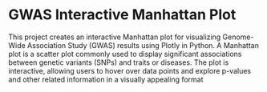 # GWAS Interactive Manhattan Plot 

This project creates an interactive Manhattan plot for visualizing Genome-Wide Association Study (GWAS) results using Plotly in Python. A Manhattan plot is a scatter plot commonly used to display significant associations between genetic variants (SNPs) and traits or diseases. The plot is interactive, allowing users to hover over data points and explore p-values and other related information in a visually appealing format
